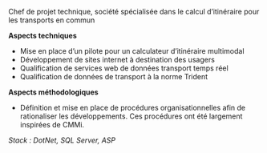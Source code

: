 Chef de projet technique, société spécialisée dans le calcul d’itinéraire pour les transportsen commun  **Aspects techniques***  Mise en place d’un pilote pour un calculateur d’itinéraire multimodal* Développement de sites internet à destination des usagers* Qualification de services web de données transport temps réel* Qualification de données de transport à la norme Trident**Aspects méthodologiques*** Définition et mise en place de procédures organisationnelles afin de rationaliser les développements. Ces procédures ont été largement inspirées de CMMi._Stack : DotNet, SQL Server, ASP_